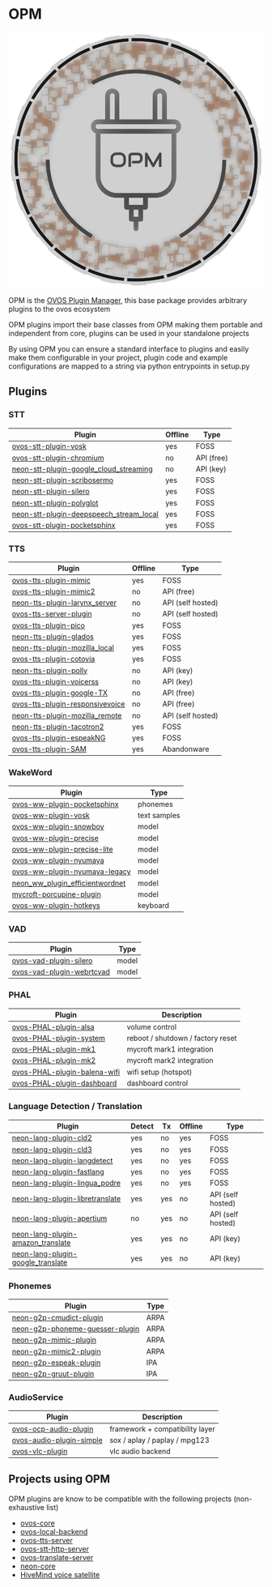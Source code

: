 # OPM

![](https://raw.githubusercontent.com/OpenVoiceOS/ovos_assets/72edbcca11ac25b09d164afb42bf04cee23b801d/Logo/Raw/opm-logo.svg)

OPM is the [OVOS Plugin Manager](https://github.com/OpenVoiceOS/OVOS-plugin-manager), this base package provides
arbitrary plugins to the ovos ecosystem

OPM plugins import their base classes from OPM making them portable and independent from core, plugins can be used in
your standalone projects

By using OPM you can ensure a standard interface to plugins and easily make them configurable in your project, plugin
code and example configurations are mapped to a string via python entrypoints in setup.py

## Plugins

### STT

| Plugin                                                                                                             | Offline | Type       | 
|--------------------------------------------------------------------------------------------------------------------|---------|------------|
| [ovos-stt-plugin-vosk](https://github.com/OpenVoiceOS/ovos-stt-plugin-vosk)                                        | yes     | FOSS       |
| [ovos-stt-plugin-chromium](https://github.com/OpenVoiceOS/ovos-stt-plugin-chromium)                                | no      | API (free) |
| [neon-stt-plugin-google_cloud_streaming](https://github.com/NeonGeckoCom/neon-stt-plugin-google_cloud_streaming)   | no      | API (key)  |
| [neon-stt-plugin-scribosermo](https://github.com/NeonGeckoCom/neon-stt-plugin-scribosermo)                         | yes     | FOSS       |  
| [neon-stt-plugin-silero](https://github.com/NeonGeckoCom/neon-stt-plugin-silero)                                   | yes     | FOSS       | 
| [neon-stt-plugin-polyglot](https://github.com/NeonGeckoCom/neon-stt-plugin-polyglot)                               | yes     | FOSS       | 
| [neon-stt-plugin-deepspeech_stream_local](https://github.com/NeonGeckoCom/neon-stt-plugin-deepspeech_stream_local) | yes     | FOSS       | 
| [ovos-stt-plugin-pocketsphinx](https://github.com/OpenVoiceOS/ovos-stt-plugin-pocketsphinx)                        | yes     | FOSS       |

### TTS

| Plugin                                                                                            | Offline | Type              |
|---------------------------------------------------------------------------------------------------|---------|-------------------|
| [ovos-tts-plugin-mimic](https://github.com/OpenVoiceOS/ovos-tts-plugin-mimic)                     | yes     | FOSS              |
| [ovos-tts-plugin-mimic2](https://github.com/OpenVoiceOS/ovos-tts-plugin-mimic2)                   | no      | API (free)        |
| [neon-tts-plugin-larynx_server](https://github.com/NeonGeckoCom/neon-tts-plugin-larynx_server)    | no      | API (self hosted) |
| [ovos-tts-server-plugin](https://github.com/OpenVoiceOS/ovos-tts-server-plugin)                   | no      | API (self hosted) |
| [ovos-tts-plugin-pico](https://github.com/OpenVoiceOS/ovos-tts-plugin-pico)                       | yes     | FOSS              |
| [neon-tts-plugin-glados](https://github.com/NeonGeckoCom/neon-tts-plugin-glados)                  | yes     | FOSS              |
| [neon-tts-plugin-mozilla_local](https://github.com/NeonGeckoCom/neon-tts-plugin-mozilla_local)    | yes     | FOSS              |
| [ovos-tts-plugin-cotovia](https://github.com/OpenVoiceOS/ovos-tts-plugin-cotovia)                 | yes     | FOSS              |
| [neon-tts-plugin-polly](https://github.com/NeonGeckoCom/neon-tts-plugin-polly)                    | no      | API (key)         |
| [ovos-tts-plugin-voicerss](https://github.com/OpenVoiceOS/ovos-tts-plugin-voicerss)               | no      | API (key)         |
| [ovos-tts-plugin-google-TX](https://github.com/OpenVoiceOS/ovos-tts-plugin-google-TX)             | no      | API (free)        |
| [ovos-tts-plugin-responsivevoice](https://github.com/OpenVoiceOS/ovos-tts-plugin-responsivevoice) | no      | API (free)        |
| [neon-tts-plugin-mozilla_remote](https://github.com/NeonGeckoCom/neon-tts-plugin-mozilla_remote)  | no      | API (self hosted) |
| [neon-tts-plugin-tacotron2](https://github.com/NeonGeckoCom/neon-tts-plugin-tacotron2)            | yes     | FOSS              |
| [ovos-tts-plugin-espeakNG](https://github.com/OpenVoiceOS/ovos-tts-plugin-espeakNG)               | yes     | FOSS              |
| [ovos-tts-plugin-SAM](https://github.com/OpenVoiceOS/ovos-tts-plugin-SAM)                         | yes     | Abandonware       |

### WakeWord

| Plugin                                                                                        | Type         |
|-----------------------------------------------------------------------------------------------|--------------|
| [ovos-ww-plugin-pocketsphinx](https://github.com/OpenVoiceOS/ovos-ww-plugin-pocketsphinx)     | phonemes     |
| [ovos-ww-plugin-vosk](https://github.com/OpenVoiceOS/ovos-ww-plugin-vosk)                     | text samples |
| [ovos-ww-plugin-snowboy](https://github.com/OpenVoiceOS/ovos-ww-plugin-snowboy)               | model        |
| [ovos-ww-plugin-precise](https://github.com/OpenVoiceOS/ovos-ww-plugin-precise)               | model        |
| [ovos-ww-plugin-precise-lite](https://github.com/OpenVoiceOS/ovos-ww-plugin-precise-lite)     | model        |
| [ovos-ww-plugin-nyumaya](https://github.com/OpenVoiceOS/ovos-ww-plugin-nyumaya)               | model        |
| [ovos-ww-plugin-nyumaya-legacy](https://github.com/OpenVoiceOS/ovos-ww-plugin-nyumaya-legacy) | model        |
| [neon_ww_plugin_efficientwordnet](https://github.com/NeonGeckoCom/neon_ww_plugin_efnet)       | model        |
| [mycroft-porcupine-plugin](https://github.com/forslund/mycroft-porcupine-plugin)              | model        |
| [ovos-ww-plugin-hotkeys](https://github.com/OpenVoiceOS/ovos_ww_plugin_hotkeys)               | keyboard     |


### VAD

| Plugin                                                                                 | Type  |
|----------------------------------------------------------------------------------------|-------|
| [ovos-vad-plugin-silero](https://github.com/OpenVoiceOS/ovos-vad-plugin-silero)        | model |
| [ovos-vad-plugin-webrtcvad](https://github.com/OpenVoiceOS/ovos-vad-plugin-webrtcvad)  | model |


### PHAL


| Plugin                                                                                      | Description                       |
|---------------------------------------------------------------------------------------------|-----------------------------------|
| [ovos-PHAL-plugin-alsa](https://github.com/OpenVoiceOS/ovos-PHAL-plugin-alsa)               | volume control                    |
| [ovos-PHAL-plugin-system](https://github.com/OpenVoiceOS/ovos-PHAL-plugin-system)           | reboot / shutdown / factory reset |
| [ovos-PHAL-plugin-mk1](https://github.com/OpenVoiceOS/ovos-PHAL-plugin-mk1)                 | mycroft mark1 integration         |
| [ovos-PHAL-plugin-mk2](https://github.com/OpenVoiceOS/ovos-PHAL-plugin-mk2)                 | mycroft mark2 integration         |
| [ovos-PHAL-plugin-balena-wifi](https://github.com/OpenVoiceOS/ovos-PHAL-plugin-balena-wifi) | wifi setup (hotspot)              |
| [ovos-PHAL-plugin-dashboard](https://github.com/OpenVoiceOS/ovos-PHAL-plugin-dashboard)     | dashboard control                 |


### Language Detection / Translation


| Plugin                                                                                                 | Detect | Tx  | Offline | Type              |
|--------------------------------------------------------------------------------------------------------|--------|-----|---------|-------------------|
| [neon-lang-plugin-cld2](https://github.com/NeonGeckoCom/neon-lang-plugin-cld2)                         | yes    | no  | yes     | FOSS              |
| [neon-lang-plugin-cld3](https://github.com/NeonGeckoCom/neon-lang-plugin-cld3)                         | yes    | no  | yes     | FOSS              |
| [neon-lang-plugin-langdetect](https://github.com/NeonGeckoCom/neon-lang-plugin-langdetect)             | yes    | no  | yes     | FOSS              |
| [neon-lang-plugin-fastlang](https://github.com/NeonGeckoCom/neon-lang-plugin-fastlang)                 | yes    | no  | yes     | FOSS              |
| [neon-lang-plugin-lingua_podre](https://github.com/NeonGeckoCom/neon-lang-plugin-lingua_podre)         | yes    | no  | yes     | FOSS              |
| [neon-lang-plugin-libretranslate](https://github.com/NeonGeckoCom/neon-lang-plugin-libretranslate)     | yes    | yes | no      | API (self hosted) |
| [neon-lang-plugin-apertium](https://github.com/NeonGeckoCom/neon-lang-plugin-apertium)                 | no     | yes | no      | API (self hosted) |
| [neon-lang-plugin-amazon_translate](https://github.com/NeonGeckoCom/neon-lang-plugin-amazon_translate) | yes    | yes | no      | API (key)         |
| [neon-lang-plugin-google_translate](https://github.com/NeonGeckoCom/neon-lang-plugin-google_translate) | yes    | yes | no      | API (key)         |


### Phonemes


| Plugin                                                                                        | Type |
|-----------------------------------------------------------------------------------------------|------|
| [neon-g2p-cmudict-plugin](https://github.com/NeonGeckoCom/g2p-cmudict-plugin)                 | ARPA |
| [neon-g2p-phoneme-guesser-plugin](https://github.com/NeonGeckoCom/g2p-phoneme-guesser-plugin) | ARPA |
| [neon-g2p-mimic-plugin](https://github.com/NeonJarbas/g2p-mimic-plugin)                       | ARPA |
| [neon-g2p-mimic2-plugin](https://github.com/NeonJarbas/g2p-mimic2-plugin)                     | ARPA |
| [neon-g2p-espeak-plugin](https://github.com/NeonJarbas/g2p-espeak-plugin)                     | IPA  |
| [neon-g2p-gruut-plugin](https://github.com/NeonGeckoCom/g2p-gruut-plugin)                     | IPA  |

### AudioService

| Plugin                                                                              | Description                     |
|-------------------------------------------------------------------------------------|---------------------------------|
| [ovos-ocp-audio-plugin](https://github.com/OpenVoiceOS/ovos-ocp-audio-plugin)       | framework + compatibility layer |
| [ovos-audio-plugin-simple](https://github.com/OpenVoiceOS/ovos-audio-plugin-simple) | sox / aplay / paplay / mpg123   |
| [ovos-vlc-plugin](https://github.com/OpenVoiceOS/ovos-vlc-plugin)                   | vlc audio backend               |

## Projects using OPM

OPM plugins are know to be compatible with the following projects (non-exhaustive list)

- [ovos-core](https://github.com/OpenVoiceOS/ovos-core)
- [ovos-local-backend](https://github.com/OpenVoiceOS/ovos-local-backend)
- [ovos-tts-server](https://github.com/OpenVoiceOS/ovos-tts-server)
- [ovos-stt-http-server](https://github.com/OpenVoiceOS/ovos-stt-http-server)
- [ovos-translate-server](https://github.com/OpenVoiceOS/ovos-translate-server)
- [neon-core](https://github.com/NeonGeckoCom/NeonCore)
- [HiveMind voice satellite](https://github.com/JarbasHiveMind/HiveMind-voice-sat)
